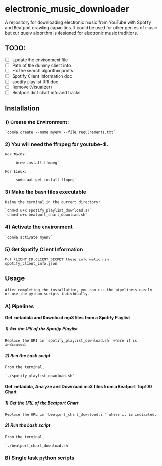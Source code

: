 # electronic_music_downloader

A repository for downloading electronic music from YouTube with Spotify and Beatport crawling capacities. It could be used for other genres of music but our query algorithm is designed for electronic music traditions.

## TODO: 
- [ ] Update the environment file
- [ ] Path of the dummy client info      
- [ ] Fix the search algorithm prints
- [ ] Spotify Client Information doc 
- [ ] spotify playlist URI doc
- [ ] Remove (Visualizer)
- [ ] Beatport dict chart info and tracks

## Installation

### 1) Create the Environment:

    `conda create --name myenv --file requirements.txt`

### 2) You will need the ffmpeg for youtube-dl.

    For MacOS: 

        `brew install ffmpeg`

    For Linux:

        `sudo apt-get install ffmpeg`
        

### 3) Make the bash files executable

    Using the terminal in the current directory:

    `chmod u+x spotify_playlist_download.sh`
    `chmod u+x beatport_chart_download.sh`


### 4) Activate the environment

    `conda activate myenv`

### 5) Get Spotify Client Information

    Put CLIENT_ID,CLIENT_SECRET these information in spotify_client_info.json
    

## Usage

    After completing the installation, you can use the pipeliness easily or use the python scripts individually.

### A) Pipelines  

#### Get metadata and Download mp3 files from a Spotify Playlist

##### 1) Get the URI of the Spotify Playlist

    Replace the URI in `spotify_playlist_download.sh` where it is indicated.

##### 2) Run the bash script

    From the terminal,

    `./spotify_playlist_download.sh`

#### Get metadata, Analyze and Download mp3 files from a Beatport Top100 Chart

##### 1) Get the URL of the Beatport Chart

    Replace the URL in `beatport_chart_download.sh` where it is indicated.
    
##### 2) Run the bash script

    From the terminal,

    `./beatport_chart_download.sh`    
    

### B) Single task python scripts

